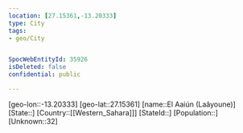 ```yaml
---
location: [27.15361,-13.20333]
type: City
tags:
- geo/City


SpocWebEntityId: 35926
isDeleted: false
confidential: public

---
```

[geo-lon::-13.20333]
[geo-lat::27.15361]
[name::El Aaiún (Laâyoune)]
[State::]
[Country::[[Western_Sahara]]]
[StateId::]
[Population::]
[Unknown::32]

